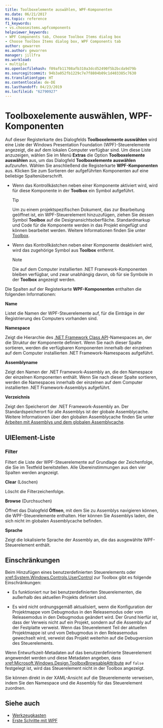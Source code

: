 ```yaml
---
title: Toolboxelemente auswählen, WPF-Komponenten
ms.date: 06/21/2017
ms.topic: reference
f1_keywords:
- vs.chooseitems.wpfcomponents
helpviewer_keywords:
- WPF Components tab, Choose Toolbox Items dialog box
- Choose Toolbox Items dialog box, WPF Components tab
author: gewarren
ms.author: gewarren
manager: jillfra
ms.workload:
- multiple
ms.openlocfilehash: f09afb11708afb310a3dcd52490f5b2bcda9d79b
ms.sourcegitcommit: 94b3a052fb1229c7e7f8804b09c1d403385c7630
ms.translationtype: HT
ms.contentlocale: de-DE
ms.lasthandoff: 04/23/2019
ms.locfileid: "62790927"
---
```

# <a name="choose-toolbox-items-wpf-components"></a>Toolboxelemente auswählen, WPF-Komponenten

Auf dieser Registerkarte des Dialogfelds **Toolboxelemente auswählen** wird eine Liste der Windows Presentation Foundation (WPF)-Steuerelemente angezeigt, die auf dem lokalen Computer verfügbar sind. Um diese Liste anzuzeigen, wählen Sie im Menü **Extras** die Option **Toolboxelemente auswählen** aus, um das Dialogfeld **Toolboxelemente auswählen** aufzurufen. Wählen Sie anschließend die Registerkarte **WPF-Komponenten** aus. Klicken Sie zum Sortieren der aufgeführten Komponenten auf eine beliebige Spaltenüberschrift.

- Wenn das Kontrollkästchen neben einer Komponente aktiviert wird, wird für diese Komponente in der **Toolbox** ein Symbol aufgeführt.

    > [!TIP]
    > Um zu einem projektspezifischen Dokument, das zur Bearbeitung geöffnet ist, ein WPF-Steuerelement hinzuzufügen, ziehen Sie dessen Symbol **Toolbox** auf die Designansichtsoberfläche. Standardmarkup und Code für die Komponente werden in das Projekt eingefügt und können bearbeitet werden. Weitere Informationen finden Sie unter [Toolbox](../../ide/reference/toolbox.md).

- Wenn das Kontrollkästchen neben einer Komponente deaktiviert wird, wird das zugehörige Symbol aus **Toolbox** entfernt.

    > [!NOTE]
    > Die auf dem Computer installierten .NET Framework-Komponenten bleiben verfügbar, und zwar unabhängig davon, ob für sie Symbole in der **Toolbox** angezeigt werden.

Die Spalten auf der Registerkarte **WPF-Komponenten** enthalten die folgenden Informationen:

**Name**

Listet die Namen der WPF-Steuerelemente auf, für die Einträge in der Registrierung des Computers vorhanden sind.

**Namespace**

Zeigt die Hierarchie des [.NET Framework Class API](/dotnet/api/?view=netframework-4.7)-Namespaces an, der die Struktur der Komponente definiert. Wenn Sie nach dieser Spalte sortieren, werden die verfügbaren Komponenten innerhalb der einzelnen auf dem Computer installierten .NET Framework-Namespaces aufgeführt.

**Assemblyname**

Zeigt den Namen der .NET Framework-Assembly an, die den Namespace der einzelnen Komponenten enthält. Wenn Sie nach dieser Spalte sortieren, werden die Namespaces innerhalb der einzelnen auf dem Computer installierten .NET Framework-Assemblys aufgeführt.

**Verzeichnis**

Zeigt den Speicherort der .NET Framework-Assembly an. Der Standardspeicherort für alle Assemblys ist der globale Assemblycache. Weitere Informationen über den globalen Assemblycache finden Sie unter [Arbeiten mit Assemblys und dem globalen Assemblycache](/dotnet/framework/app-domains/working-with-assemblies-and-the-gac).

## <a name="uielement-list"></a>UIElement-Liste

### <a name="filter"></a>Filter

Filtert die Liste der WPF-Steuerelemente auf Grundlage der Zeichenfolge, die Sie im Textfeld bereitstellen. Alle Übereinstimmungen aus den vier Spalten werden angezeigt.

**Clear** (Löschen)

Löscht die Filterzeichenfolge.

**Browse** (Durchsuchen)

Öffnet das Dialogfeld **Öffnen**, mit dem Sie zu Assemblys navigieren können, die WPF-Steuerelemente enthalten. Hier können Sie Assemblys laden, die sich nicht im globalen Assemblycache befinden.

**Sprache**

Zeigt die lokalisierte Sprache der Assembly an, die das ausgewählte WPF-Steuerelement enthält.

## <a name="limitations"></a>Einschränkungen

Beim Hinzufügen eines benutzerdefinierten Steuerelements oder <xref:System.Windows.Controls.UserControl> zur Toolbox gibt es folgende Einschränkungen:

- Es funktioniert nur bei benutzerdefinierten Steuerelementen, die außerhalb des aktuellen Projekts definiert sind.

- Es wird nicht ordnungsgemäß aktualisiert, wenn die Konfiguration der Projektmappe vom Debugmodus in den Releasemodus oder vom Releasemodus in den Debugmodus geändert wird. Der Grund hierfür ist, dass der Verweis nicht auf ein Projekt, sondern auf die Assembly auf der Festplatte verweist. Wenn das Steuerelement Teil der aktuellen Projektmappe ist und vom Debugmodus in den Releasemodus gewechselt wird, verweist das Projekt weiterhin auf die Debugversion des Steuerelements.

Wenn Entwurfszeit-Metadaten auf das benutzerdefinierte Steuerelement angewendet werden und diese Metadaten angeben, dass <xref:Microsoft.Windows.Design.ToolboxBrowsableAttribute> auf `false` festgelegt ist, wird das Steuerelement nicht in der Toolbox angezeigt.

Sie können direkt in der XAML-Ansicht auf die Steuerelemente verweisen, indem Sie den Namespace und die Assembly für das Steuerelement zuordnen.

## <a name="see-also"></a>Siehe auch

- [Werkzeugkasten](../../ide/reference/toolbox.md)
- [Erste Schritte mit WPF](../../designers/getting-started-with-wpf.md)
